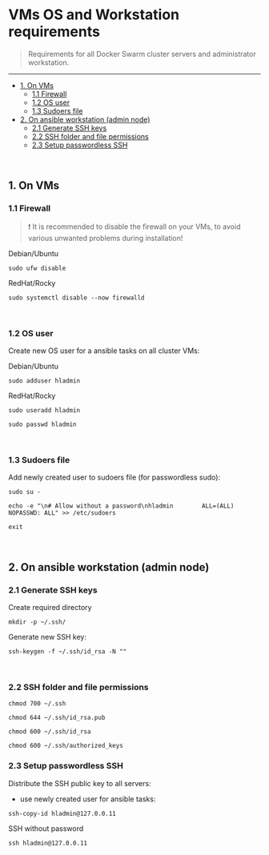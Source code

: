 # VMs OS and Workstation requirements

> Requirements for all Docker Swarm cluster servers and administrator workstation.

<hr>

- [1. On VMs](#1-on-vms)
  - [1.1 Firewall](#11-firewall)
  - [1.2 OS user](#12-os-user)
  - [1.3 Sudoers file](#13-sudoers-file)
- [2. On ansible workstation (admin node)](#2-on-ansible-workstation-admin-node)
  - [2.1 Generate SSH keys](#21-generate-ssh-keys)
  - [2.2 SSH folder and file permissions](#22-ssh-folder-and-file-permissions)
  - [2.3 Setup passwordless SSH](#23-setup-passwordless-ssh)

<br>

## 1. On VMs

### 1.1 Firewall

> :exclamation: It is recommended to disable the firewall on your VMs, to avoid various unwanted problems during installation!

Debian/Ubuntu

```shell
sudo ufw disable
```

RedHat/Rocky

```shell
sudo systemctl disable --now firewalld
```

<br>

### 1.2 OS user

Create new OS user for a ansible tasks on all cluster VMs:

Debian/Ubuntu

```shell
sudo adduser hladmin
```

RedHat/Rocky

```shell
sudo useradd hladmin
```

```shell
sudo passwd hladmin
```

<br>

### 1.3 Sudoers file

Add newly created user to sudoers file (for passwordless sudo):

```shell
sudo su -
```

```shell
echo -e "\n# Allow without a password\nhladmin        ALL=(ALL)       NOPASSWD: ALL" >> /etc/sudoers
```

```shell
exit
```

<br>

## 2. On ansible workstation (admin node)

### 2.1 Generate SSH keys

Create required directory

```shell
mkdir -p ~/.ssh/
```

Generate new SSH key:

```shell
ssh-keygen -f ~/.ssh/id_rsa -N ""
```

<br>

### 2.2 SSH folder and file permissions

```shell
chmod 700 ~/.ssh
```

```shell
chmod 644 ~/.ssh/id_rsa.pub
```

```shell
chmod 600 ~/.ssh/id_rsa
```

```shell
chmod 600 ~/.ssh/authorized_keys
```

### 2.3 Setup passwordless SSH

Distribute the SSH public key to all servers:

- use newly created user for ansible tasks:

```shell
ssh-copy-id hladmin@127.0.0.11
```

SSH without password

```shell
ssh hladmin@127.0.0.11
```
